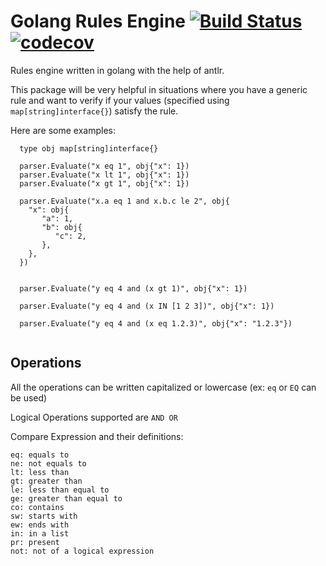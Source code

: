 # Golang Rules Engine  [![Build Status][ci-img]][ci] [![codecov](https://codecov.io/gh/nikunjy/rules/branch/master/graph/badge.svg)](https://codecov.io/gh/nikunjy/rules)
Rules engine written in golang with the help of antlr.

This package will be very helpful in situations where you have a generic rule and want to verify if your values (specified using `map[string]interface{}`) satisfy the rule. 


Here are some examples:

```
  type obj map[string]interface{}
  
  parser.Evaluate("x eq 1", obj{"x": 1})
  parser.Evaluate("x lt 1", obj{"x": 1})
  parser.Evaluate("x gt 1", obj{"x": 1})
  
  parser.Evaluate("x.a eq 1 and x.b.c le 2", obj{
    "x": obj{
       "a": 1,
       "b": obj{
          "c": 2,
       },
    },
  })
  

  parser.Evaluate("y eq 4 and (x gt 1)", obj{"x": 1})

  parser.Evaluate("y eq 4 and (x IN [1 2 3])", obj{"x": 1})

  parser.Evaluate("y eq 4 and (x eq 1.2.3)", obj{"x": "1.2.3"})
  
```

## Operations
All the operations can be written capitalized or lowercase (ex: `eq` or `EQ` can be used)

Logical Operations supported are `AND OR`

Compare Expression and their definitions:
```
eq: equals to 
ne: not equals to
lt: less than 
gt: greater than
le: less than equal to
ge: greater than equal to 
co: contains 
sw: starts with 
ew: ends with
in: in a list
pr: present
not: not of a logical expression
```

[ci-img]: https://api.travis-ci.org/nikunjy/rules.svg?branch=master
[ci]: https://travis-ci.org/nikunjy/rules

